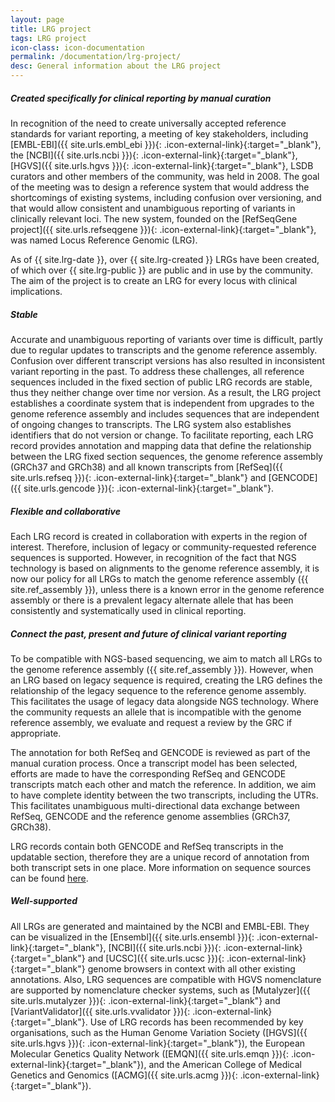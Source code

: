 ```yaml
---
layout: page
title: LRG project
tags: LRG project
icon-class: icon-documentation
permalink: /documentation/lrg-project/
desc: General information about the LRG project
---
```


##### Created specifically for clinical reporting by manual curation
In recognition of the need to create universally accepted reference standards for variant reporting, a meeting of key stakeholders, including [EMBL-EBI]({{ site.urls.embl_ebi }}){: .icon-external-link}{:target="_blank"}, the [NCBI]({{ site.urls.ncbi }}){: .icon-external-link}{:target="_blank"}, [HGVS]({{ site.urls.hgvs }}){: .icon-external-link}{:target="_blank"}, LSDB curators and other members of the community, was held in 2008. The goal of the meeting was to design a reference system that would address the shortcomings of existing systems, including confusion over versioning, and that would allow consistent and unambiguous reporting of variants in clinically relevant loci. The new system, founded on  the [RefSeqGene project]({{ site.urls.refseqgene }}){: .icon-external-link}{:target="_blank"}, was named Locus Reference Genomic (LRG).  
<p>
  As of {{ site.lrg-date }}, over {{ site.lrg-created }} LRGs have been created, of which over {{ site.lrg-public }} are public and in use by the community.<br />
  The aim of the project is to create an LRG for every locus with clinical implications.
</p>

<div class="margin-top-30"></div>

##### Stable
Accurate and unambiguous reporting of variants over time is difficult, partly due to regular updates to transcripts and the genome reference assembly. Confusion over different transcript versions has also resulted in inconsistent variant reporting in the past. To address these challenges, all reference sequences included in the fixed section of public LRG records are stable, thus they neither change over time nor version. As a result, the LRG project establishes a coordinate system that is independent from upgrades to the genome reference assembly and includes sequences that are independent of ongoing changes to transcripts. The LRG system also establishes identifiers that do not version or change. To facilitate reporting, each LRG record provides annotation and mapping data that define the relationship between the LRG fixed section sequences, the genome reference assembly (GRCh37 and GRCh38) and all known transcripts from [RefSeq]({{ site.urls.refseq }}){: .icon-external-link}{:target="_blank"} and [GENCODE]({{ site.urls.gencode }}){: .icon-external-link}{:target="_blank"}.

<div class="margin-top-30"></div>

##### Flexible and collaborative
Each LRG record is created in collaboration with experts in the region of interest. Therefore, inclusion of legacy or community-requested reference sequences is supported. However, in recognition of the fact that NGS technology is based on alignments to the genome reference assembly, it is now our policy for all LRGs to match the genome reference assembly ({{ site.ref_assembly }}), unless there is a known error in the genome reference assembly or there is a prevalent legacy alternate allele that has been consistently and systematically used in clinical reporting.  

<div class="margin-top-30"></div>

##### Connect the past, present and future of clinical variant reporting
To be compatible with NGS-based sequencing, we aim to match all LRGs to the genome reference assembly ({{ site.ref_assembly }}). However, when an LRG based on legacy sequence is required, creating the LRG defines the relationship of the legacy sequence to the reference genome assembly. This facilitates the usage of legacy data alongside NGS technology. Where the community requests an allele that is incompatible with the genome reference assembly, we evaluate and request a review by the GRC if appropriate. 

The annotation for both RefSeq and GENCODE is reviewed as part of the manual curation process. Once a transcript model has been selected, efforts are made to have the corresponding RefSeq and GENCODE transcripts match each other and match the reference. In addition, we aim to have complete identity between the two transcripts, including the UTRs. This facilitates unambiguous multi-directional data exchange between RefSeq, GENCODE and the reference genome assemblies (GRCh37, GRCh38).

LRG records contain both GENCODE and RefSeq transcripts in the updatable section, therefore they are a unique record of annotation from both transcript sets in one place. More information on sequence sources can be found [here](/documentation/ref-seq-sources).

<div class="margin-top-30"></div>

##### Well-supported
All LRGs are generated and maintained by the NCBI and EMBL-EBI. They can be visualized in the [Ensembl]({{ site.urls.ensembl }}){: .icon-external-link}{:target="_blank"}, [NCBI]({{ site.urls.ncbi }}){: .icon-external-link}{:target="_blank"} and [UCSC]({{ site.urls.ucsc }}){: .icon-external-link}{:target="_blank"} genome browsers in context with all other existing annotations. Also, LRG sequences are compatible with HGVS nomenclature are supported by nomenclature checker systems, such as [Mutalyzer]({{ site.urls.mutalyzer }}){: .icon-external-link}{:target="_blank"} and [VariantValidator]({{ site.urls.vvalidator }}){: .icon-external-link}{:target="_blank"}. Use of LRG records has been recommended  by key organisations, such as the Human Genome Variation Society ([HGVS]({{ site.urls.hgvs }}){: .icon-external-link}{:target="_blank"}), the European Molecular Genetics Quality Network ([EMQN]({{ site.urls.emqn }}){: .icon-external-link}{:target="_blank"}), and the American College of Medical Genetics and Genomics ([ACMG]({{ site.urls.acmg }}){: .icon-external-link}{:target="_blank"}).
